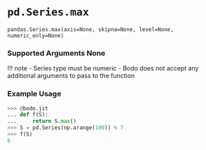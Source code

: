 # `pd.Series.max`

`pandas.Series.max(axis=None, skipna=None, level=None, numeric_only=None)`

### Supported Arguments None

!!! note
    - Series type must be numeric
    - Bodo does not accept any additional arguments to pass to the
    function
    
### Example Usage

``` py
>>> @bodo.jit
... def f(S):
...     return S.max()
>>> S = pd.Series(np.arange(100)) % 7
>>> f(S)
6
```

